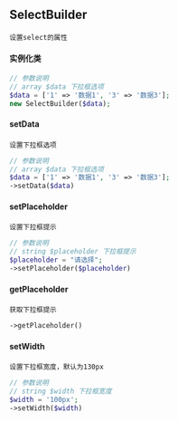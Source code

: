 ## SelectBuilder
```text
设置select的属性
```

#### 实例化类
```php
// 参数说明
// array $data 下拉框选项
$data = ['1' => '数据1', '3' => '数据3'];
new SelectBuilder($data);
```

#### setData
```text
设置下拉框选项
```
```php
// 参数说明
// array $data 下拉框选项
$data = ['1' => '数据1', '3' => '数据3'];
->setData($data)
```

#### setPlaceholder
```text
设置下拉框提示
```
```php
// 参数说明
// string $placeholder 下拉框提示
$placeholder = "请选择";
->setPlaceholder($placeholder)
```

#### getPlaceholder
```text
获取下拉框提示
```
```php
->getPlaceholder()
```

#### setWidth
```text
设置下拉框宽度，默认为130px
```
```php
// 参数说明
// string $width 下拉框宽度
$width = '100px';
->setWidth($width)
```